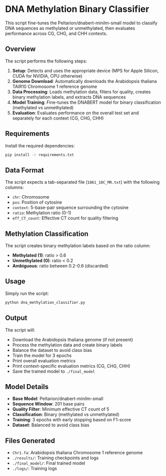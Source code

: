 # DNA Methylation Binary Classifier

This script fine-tunes the Peltarion/dnabert-minilm-small model to classify DNA sequences as methylated or unmethylated, then evaluates performance across CG, CHG, and CHH contexts.

## Overview

The script performs the following steps:

1. **Setup**: Detects and uses the appropriate device (MPS for Apple Silicon, CUDA for NVIDIA, CPU otherwise)
2. **Genome Download**: Automatically downloads the Arabidopsis thaliana TAIR10 Chromosome 1 reference genome
3. **Data Processing**: Loads methylation data, filters for quality, creates binary methylation labels, and extracts DNA sequences
4. **Model Training**: Fine-tunes the DNABERT model for binary classification (methylated vs unmethylated)
5. **Evaluation**: Evaluates performance on the overall test set and separately for each context (CG, CHG, CHH)

## Requirements

Install the required dependencies:

```bash
pip install -r requirements.txt
```

## Data Format

The script expects a tab-separated file (`1061_10C_MR.txt`) with the following columns:
- `chr`: Chromosome
- `pos`: Position of cytosine
- `context`: 5-base-pair sequence surrounding the cytosine
- `ratio`: Methylation ratio (0-1)
- `eff_CT_count`: Effective CT count for quality filtering

## Methylation Classification

The script creates binary methylation labels based on the ratio column:
- **Methylated (1)**: ratio > 0.6
- **Unmethylated (0)**: ratio < 0.2
- **Ambiguous**: ratio between 0.2-0.6 (discarded)

## Usage

Simply run the script:

```bash
python dna_methylation_classifier.py
```

## Output

The script will:
- Download the Arabidopsis thaliana genome (if not present)
- Process the methylation data and create binary labels
- Balance the dataset to avoid class bias
- Train the model for 3 epochs
- Print overall evaluation metrics
- Print context-specific evaluation metrics (CG, CHG, CHH)
- Save the trained model to `./final_model`

## Model Details

- **Base Model**: Peltarion/dnabert-minilm-small
- **Sequence Window**: 201 base pairs
- **Quality Filter**: Minimum effective CT count of 5
- **Classification**: Binary (methylated vs unmethylated)
- **Training**: 3 epochs with early stopping based on F1-score
- **Dataset**: Balanced to avoid class bias

## Files Generated

- `Chr1.fa`: Arabidopsis thaliana Chromosome 1 reference genome
- `./results/`: Training checkpoints and logs
- `./final_model/`: Final trained model
- `./logs/`: Training logs 